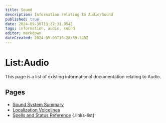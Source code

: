 ```yaml
---
title: Sound
description: Information relating to Audio/Sound
published: true
date: 2024-09-30T13:37:31.954Z
tags: information, audio, sound
editor: markdown
dateCreated: 2024-05-03T16:28:59.345Z
---
```


# List:Audio
This page is a list of existing informational documentation relating to Audio.

## Pages
- [Sound System Summary](/Information/Sound/Summary)
- [Localization Voicelines](/Information/Sound/Sound)
- [Spells and Status Reference](/Information/Sound/Spell-Status-Data)
{.links-list}